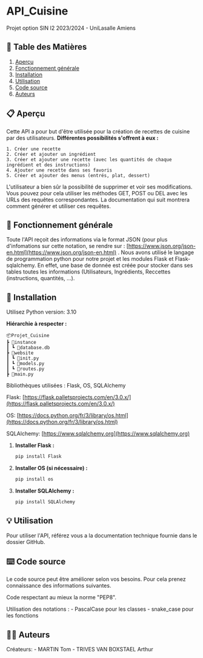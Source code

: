 # API_Cuisine
Projet option SIN I2 2023/2024 - UniLasalle Amiens

## 📖 Table des Matières

1. [Aperçu](#-aperçu)
2. [Fonctionnement générale](#-fonctionnement-générale)
3. [Installation](#-installation)
4. [Utilisation](#-utilisation)
5. [Code source](#%EF%B8%8F-code-source)
6. [Auteurs](#%EF%B8%8F-auteurs)


## 📋 Aperçu

Cette API a pour but d'être utilisée pour la création de recettes de cuisine par des utilisateurs.
**Différentes possibilités s'offrent à eux :**

    1. Créer une recette
    2. Créer et ajouter un ingrédient
    3. Créer et ajouter une recette (avec les quantités de chaque ingrédient et des instructions)
    4. Ajouter une recette dans ses favoris
    5. Créer et ajouter des menus (entrés, plat, dessert)

L'utilisateur a bien sûr la possibilité de supprimer et voir ses modifications. Vous pouvez pour cela utiliser les méthodes GET, POST ou DEL avec les URLs des requêtes correspondantes.
La documentation qui suit montrera comment générer et utiliser ces requêtes.


## 🔧 Fonctionnement générale

Toute l'API reçoit des informations via le format JSON (pour plus d'infomations sur cette notation, se rendre sur : [https://www.json.org/json-en.html](https://www.json.org/json-en.html) .
Nous avons utilisé le langage de programmation python pour notre projet et les modules Flask et Flask-sqlalchemy. 
En effet, une base de donnée est créée pour stocker dans ses tables toutes les informations (Utilisateurs, Ingrédients, Reccettes (instructions, quantités, ...).


## 🚀 Installation

Utilisez Python version: 3.10


**Hiérarchie à respecter :**

    📦Projet_Cuisine
    ┣ 📂instance
    ┃ ┗ 📜database.db
    ┣ 📂website
    ┃ ┗ 📜init.py
    ┃ ┗ 📜models.py
    ┃ ┗ 📜routes.py
    ┣ 📜main.py

    
Bibliothèques utilisées : Flask, OS, SQLAlchemy

Flask: [https://flask.palletsprojects.com/en/3.0.x/](https://flask.palletsprojects.com/en/3.0.x/)

OS: [https://docs.python.org/fr/3/library/os.html](https://docs.python.org/fr/3/library/os.html)

SQLAlchemy: [https://www.sqlalchemy.org](https://www.sqlalchemy.org)


1. **Installer Flask :**
    ```bash
    pip install Flask
    ```

2. **Installer OS (si nécessaire) :**
    ```bash
    pip install os
    ```

3. **Installer SQLAlchemy :**
    ```bash
    pip install SQLAlchemy
    ```



## 💡 Utilisation

Pour utiliser l'API, référez vous a la documentation technique fournie dans le dossier GitHub.


## ⌨️ Code source

Le code source peut être améliorer selon vos besoins. Pour cela prenez connaissance des informations suivantes.

Code respectant au mieux la norme "PEP8".

Utilisation des notations :
    - PascalCase pour les classes
    - snake_case pour les fonctions



## 🙋‍♂️ Auteurs

Créateurs:
    - MARTIN Tom
    - TRIVES VAN BOXSTAEL Arthur


